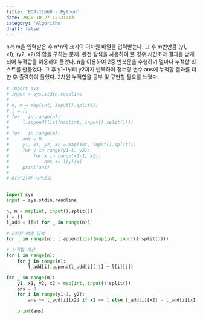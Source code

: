 ```yaml
---
title: 'BOJ-11660 - Python'
date: 2020-10-27 12:21:13
category: 'Algorithm'
draft: false
---
```

n과 m을 입력받은 후 n\*n의 크기의 이차원 배열을 입력받는다. 그 후 m번만큼 (y1, x1), (y2, x2)의 합을 구하는 문제. 완전 탐색을 사용하여 풀 경우 시간초과 결과를 받게되어 누적합을 이용하여 풀었다. n을 이용하여 2중 반복문을 수행하며 열마다 누적합 리스트를 만들었다. 그 후 y1-1부터 y2까지 반복하여 정수형 변수 ans에 누적합 결과를 더한 후 출력하여 풀었다. 2차원 누적합을 공부 및 구현할 필요를 느꼈다.
```python
# import sys
# input = sys.stdin.readline
#
# n, m = map(int, input().split())
# l = []
# for _ in range(n):
#     l.append(list(map(int, input().split())))
#
# for _ in range(m):
#     ans = 0
#     y1, x1, y2, x2 = map(int, input().split())
#     for y in range(y1-1, y2):
#         for x in range(x1-1, x2):
#             ans += l[y][x]
#     print(ans)
#
# O(n^2)라 시간초과


import sys
input = sys.stdin.readline

n, m = map(int, input().split())
l = []
l_add = [[0] for _ in range(n)]

# 2차원 배열 입력
for _ in range(n): l.append(list(map(int, input().split())))

# 누적합 계산
for i in range(n):
    for j in range(n):
        l_add[i].append(l_add[i][-1] + l[i][j])

for _ in range(m):
    y1, x1, y2, x2 = map(int, input().split())
    ans = 0
    for i in range(y1-1, y2):
        ans += l_add[i][x2] if x1 == 1 else l_add[i][x2] - l_add[i][x1-1]

    print(ans)

```